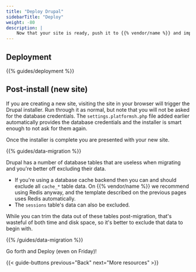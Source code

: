 ```yaml
---
title: "Deploy Drupal"
sidebarTitle: "Deploy"
weight: -80
description: |
    Now that your site is ready, push it to {{% vendor/name %}} and import your data.
---
```


## Deployment

{{% guides/deployment %}}

## Post-install (new site)

If you are creating a new site, visiting the site in your browser will trigger the Drupal installer.
Run through it as normal, but note that you will not be asked for the database credentials.
The `settings.platformsh.php` file added earlier automatically provides the database credentials
and the installer is smart enough to not ask for them again.

Once the installer is complete you are presented with your new site.

{{% guides/data-migration %}}

Drupal has a number of database tables that are useless when migrating
and you're better off excluding their data.

* If you're using a database cache backend then you can and should exclude all `cache_*` table data.
  On {{% vendor/name %}} we recommend using Redis anyway,
  and the template described on the previous pages uses Redis automatically.
* The `sessions` table's data can also be excluded.

While you can trim the data out of these tables post-migration,
that's wasteful of both time and disk space, so it's better to exclude that data to begin with.

{{% /guides/data-migration %}}

Go forth and Deploy (even on Friday)!

{{< guide-buttons previous="Back" next="More resources" >}}
